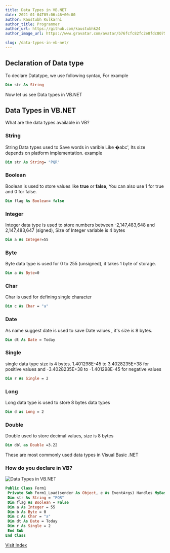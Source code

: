 ```yaml
---
title: Data Types in VB.NET
date: 2021-01-04T05:06:46+00:00
author: Kaustubh Kulkarni
author_title: Programmer
author_url: https://github.com/kaustubhk24
author_image_url: https://www.gravatar.com/avatar/b76fcfc82fc2e8fdc8075636f1735f61?s=200

slug: /data-types-in-vb-net/
---
```

## Declaration of Data type

To declare Datatype, we use following syntax, For example

```vb title="file.vb"
Dim str As String
```

Now let us see Data types in VB.NET

## Data Types in VB.NET

What are the data types available in VB?

### **String** 

String Data types used to Save words in varible Like �abc', Its size depends on platform implementation. example

```vb title="file.vb"
Dim str As String= "PQR"
```

### **Boolean**

Boolean is used to store values like **true** or **false**, You can also use 1 for true and 0 for false.

```vb title="file.vb"
Dim flag As Boolean= false
```

### **Integer** 

Integer data type is used to store numbers between -2,147,483,648 and 2,147,483,647 (signed), Size of Integer variable is 4 bytes

```vb title="file.vb"
Dim a As Integer=55
```

### **Byte**

Byte data type is used for 0 to 255 (unsigned), it takes 1 byte of storage.

```vb title="file.vb"
Dim a As Byte=0
```

### **Char**

Char is used for defining single character

```vb title="file.vb"
Dim c As Char = "a"

```

### **Date**

As name suggest date is used to save Date values , it's size is 8 bytes.

```vb title="file.vb"
Dim dt As Date = Today

```

### **Single**

single data type size is 4 bytes. 1.401298E-45 to 3.4028235E+38 for positive values and -3.4028235E+38 to -1.401298E-45 for negative values

```vb title="file.vb"
Dim r As Single = 2
```

### **Long**

Long data type is used to store 8 bytes data types

```vb title="file.vb"
Dim d as Long = 2
```

### **Double**

Double used to store decimal values, size is 8 bytes

```vb title="file.vb"
Dim dbl as Double =3.22
```

These are most commonly used data types in Visual Basic .NET 

### **How do you declare in VB?**


![Data Types in VB.NET](http://blog.kaustubh.codes/imgs/wp-content/uploads/2021/01/image-6.png) 



```vb title="file.vb"
Public Class Form1
 Private Sub Form1_Load(sender As Object, e As EventArgs) Handles MyBase.Load
 Dim str As String = "PQR"
 Dim flag As Boolean = False
 Dim a As Integer = 55
 Dim b As Byte = 0
 Dim c As Char = "a"
 Dim dt As Date = Today
 Dim r As Single = 2
 End Sub
End Class
```



[Visit Index](https://blog.kaustubh.codes/index-complete-visual-basic-net-series/) 
